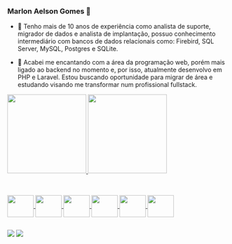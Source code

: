 ### Marlon Aelson Gomes 👋

- 🔭 Tenho mais de 10 anos de experiência como analista de suporte, migrador de dados e analista de implantação, possuo conhecimento intermediário com bancos de dados relacionais como: Firebird, SQL Server, MySQL, Postgres e SQLite.

- 🌱 Acabei me encantando com a área da programação web, porém mais ligado ao backend no momento e, por isso, atualmente desenvolvo em PHP e Laravel. Estou buscando oportunidade para migrar de área e estudando visando me transformar num profissional fullstack.

 <div>
  <a href="https://github.com/MarlonAelson">
  <img height="180em" src="https://github-readme-stats.vercel.app/api?username=MarlonAelson&show_icons=true&theme=tokyonight&include_all_commits=true&count_private=true"/>
  <img height="180em" src="https://github-readme-stats.vercel.app/api/top-langs/?username=MarlonAelson&layout=compact&langs_count=10&theme=tokyonight"/>
</div>
 
 ##

<div style="display: inline_block"><br>
  <img align="center" height="50" width="60" src="https://icongr.am/devicon/php-original.svg?size=128&color=currentColor">
  <img align="center" height="50" width="60" src="https://cdn.jsdelivr.net/gh/devicons/devicon/icons/laravel/laravel-plain-wordmark.svg" />
  <img align="center" height="50" width="60" src="https://cdn.jsdelivr.net/gh/devicons/devicon/icons/mysql/mysql-original-wordmark.svg" />
  <img align="center" height="50" width="60" src="https://cdn.jsdelivr.net/gh/devicons/devicon/icons/postgresql/postgresql-original-wordmark.svg" />
  <img align="center" height="50" width="60" src="https://cdn.jsdelivr.net/gh/devicons/devicon/icons/sqlite/sqlite-original-wordmark.svg" /> 
  <img align="center" height="50" width="60" src="https://cdn.jsdelivr.net/gh/devicons/devicon/icons/microsoftsqlserver/microsoftsqlserver-plain-wordmark.svg" />
</div>
  
  ##
  
  <div> 
  <a href = "mailto:marlon.aelson.gomes@gmail.com"><img src="https://img.shields.io/badge/-Gmail-%23333?style=for-the-badge&logo=gmail&logoColor=white" target="_blank"></a>
  <a href="https://br.linkedin.com/in/marlon-aelson-481688149" target="_blank"><img src="https://img.shields.io/badge/-LinkedIn-%230077B5?style=for-the-badge&logo=linkedin&logoColor=white" target="_blank"></a> 
 
<!--   ![Snake animation](https://github.com/handersonsilva/handersonsilva/blob/output/github-contribution-grid-snake.svg) -->
 
</div>
